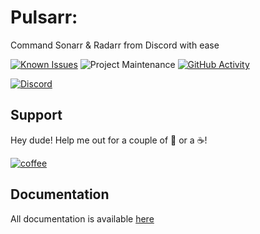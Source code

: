 # Pulsarr:

Command Sonarr & Radarr from Discord with ease

[![Known Issues][issues-shield]][issues]
![Project Maintenance][maintenance-shield]
[![GitHub Activity][commits-shield]][commits]

[![Discord][discord-shield]][discord]

## Support

Hey dude! Help me out for a couple of :beers: or a :coffee:!

[![coffee](https://www.buymeacoffee.com/assets/img/custom_images/black_img.png)](https://www.buymeacoffee.com/marksie1988)

## Documentation

All documentation is available [here](https://marksie1988.github.io/pulsarr)

[commits-shield]: https://img.shields.io/github/commit-activity/y/marksie1988/pulsarr?color=32cd32&style=for-the-badge
[commits]: https://github.com/marksie1988/pulsarr/commits/master
[discord]: https://discord.gg/8JYbyCQ
[discord-shield]: https://img.shields.io/discord/250606775361994754?color=32cd32&style=for-the-badge
[license-shield]: https://img.shields.io/github/license/marksie1988/pulsarr?color=32cd32&style=for-the-badge
[maintenance-shield]: https://img.shields.io/maintenance/yes/2020?color=32cd32&style=for-the-badge
[releases-shield]: https://img.shields.io/github/v/release/marksie1988/pulsarr?color=32cd32&style=for-the-badge
[releases]: https://github.com/marksie1988/pulsarr/releases
[issues-shield]: https://img.shields.io/github/issues/marksie1988/pulsarr?color=32cd32&style=for-the-badge
[issues]: https://github.com/marksie1988/pulsarr/issues